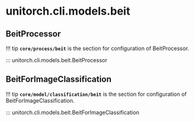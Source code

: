 # unitorch.cli.models.beit

## BeitProcessor

!!! tip
    **`core/process/beit`** is the section for configuration of BeitProcessor.

::: unitorch.cli.models.beit.BeitProcessor

## BeitForImageClassification

!!! tip
    **`core/model/classification/beit`** is the section for configuration of BeitForImageClassification.

::: unitorch.cli.models.beit.BeitForImageClassification
